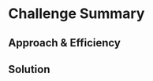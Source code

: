 # Challenge Summary
<!-- Short summary or background information -->

## Approach & Efficiency
<!-- What approach did you take? Why? What is the Big O space/time for this approach? -->

## Solution
<!-- Embedded whiteboard image -->